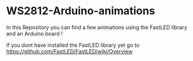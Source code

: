 # WS2812-Arduino-animations

In this Repository you can find a few animations
using the FastLED library and an Arduino board !

If you dont have installed the FastLED library yet go to 
https://github.com/FastLED/FastLED/wiki/Overview     

